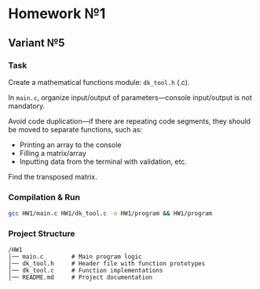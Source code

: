 # Homework №1  
## Variant №5  

### Task  
Create a mathematical functions module: `dk_tool.h` (.c).  

In `main.c`, organize input/output of parameters—console input/output is not mandatory.  

Avoid code duplication—if there are repeating code segments, they should be moved to separate functions, such as:  
- Printing an array to the console  
- Filling a matrix/array  
- Inputting data from the terminal with validation, etc.  

Find the transposed matrix.  

### Compilation & Run  
```sh
gcc HW1/main.c HW1/dk_tool.c -o HW1/program && HW1/program
```

### Project Structure  
```
/HW1
│── main.c        # Main program logic
│── dk_tool.h     # Header file with function prototypes
│── dk_tool.c     # Function implementations
│── README.md     # Project documentation
```
